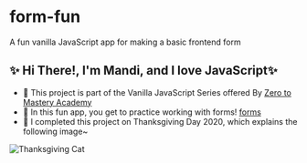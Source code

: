 # form-fun

A fun vanilla JavaScript app for making a basic frontend form

## ✨ Hi There!, I'm Mandi, and I love JavaScript✨

- 🤸 This project is part of the Vanilla JavaScript Series offered By [Zero to Mastery Academy](https://zerotomastery.io/)
- 🤸 In this fun app, you get to practice working with forms! [forms](https://developer.mozilla.org/en-US/docs/Learn/Forms)
- 🤸 I completed this project on Thanksgiving Day 2020, which explains the following image~


![Thanksgiving Cat](https://cutewallpaper.org/21/pusheen-thanksgiving/Pusheen-the-cat-on-Twitter-Happy-Thanksgiving-What-are-.jpg)


